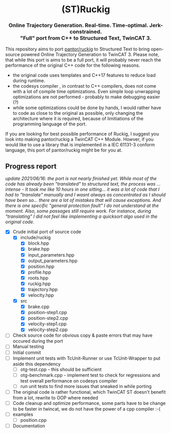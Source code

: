 <div align="center">
  <h1 align="center">(ST)Ruckig</h1>
  <h3 align="center">
    Online Trajectory Generation. Real-time. Time-optimal. Jerk-constrained.<br/>
    "Full" port from C++ to Structured Text, TwinCAT 3.
  </h3>
</div>

This repository aims to port [pantor/ruckig](https://github.com/pantor/ruckig) to Structured Text to bring open-source powered Online
Trajectory Generation to TwinCAT 3. Please note, that while this port is aims to be a full port, it will probably never reach the performance 
of the original C++ code for the following reasons. 
- the original code uses templates and C++17 features to reduce load during runtime. 
- the codesys compiler , in contrast to C++ compilers, does not come with a lot of compile time optimizations. Even simple loop unwrapping optimizations are not performed - probably to make debugging easier (?)
- while some optimizations could be done by hands, I would rather have to code as close to the original as possible, only changing the architecture where it is required, because of limitiations of the programming language of the port.

If you are looking for best possible performance of Ruckig, I suggest you look into making pantor/ruckig a TwinCAT C++ Module. Howver,
if you would like to use a library that is implemented in a IEC 61131-3 conform language, this port of pantor/ruckig might be for you at.

## Progress report
*update 2021/06/16: the port is not nearly finished yet. While most of the code has already been "translated" to structured text, the process was ... intense - It took me like 10 hours in one sitting... it was a lot of code that I had to "translate" manually and I wasnt always as concentrated as I should have been so... there are a lot of mistakes that will cause exceptions. And there is one specific "general protection fault" I do not understand at the moment. Also, some passages still require work. For instance, during "translating" I did not feel like implementing a quicksort algo used in the original code.*

- [x] Crude initial port of source code
  - [x] include/ruckig
    - [x] block.hpp
    - [x] brake.hpp
    - [x] input_parameters.hpp
    - [x] output_parameters.hpp
    - [x] position.hpp
    - [x] profile.hpp      
    - [x] roots.hpp
    - [x] ruckig.hpp
    - [x] trajectory.hpp
    - [x] velocity.hpp
  - [x] src
    - [x] brake.cpp
    - [x] position-step1.cpp
    - [x] position-step2.cpp
    - [x] velocity-step1.cpp
    - [x] velocity-step2.cpp
- [ ] Check source code for obvious copy & paste errors that may have occured during the port
- [ ] Manual testing
- [ ] Initial commit
- [ ] Implement unit tests with TcUnit-Runner or use TcUnit-Wrapper to put aside this dependency
    - [ ] otg-test.cpp - this should be sufficient
    - [ ] otg-benchmark.cpp - implement test to check for regressions and test overall performance on codesys compiler 
    - [ ] run unit tests to find more issues that sneaked in while porting
- [ ] The original code is rather functional, which TwinCAT ST doesn't benefit from a lot, rewrite to OOP where needed
- [ ] Code cleanup and optimize performance, some parts have to be change to be faster in twincat, we do not have the power of a cpp compiler :-(
- [ ] examples
  - [ ] position.cpp
- [ ] Documentation
